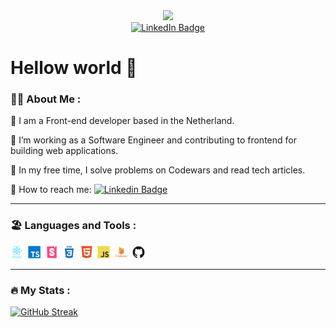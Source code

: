 <div id="header" align="center">
  <img src="https://media.giphy.com/media/YnS7j9pwnECXLMrI4t/giphy.gif" width="100"/>
</div>
<div id="badges" align="center">
  <a href="https://www.linkedin.com/in/xiangyi-sun-1469441b8/" target="_blank">
    <img src="https://img.shields.io/badge/LinkedIn-blue?style=for-the-badge&logo=linkedin&logoColor=white" alt="LinkedIn Badge"/>
  </a>
</div>

<h1>
  Hellow world 🥰
</h1>



### :woman_technologist: About Me :
🌴 I am a Front-end developer based in the Netherland.

🌻 I’m working as a Software Engineer and contributing to frontend for building web applications.

🍵 In my free time, I solve problems on Codewars and read tech articles.

🌱 How to reach me: [![Linkedin Badge](https://img.shields.io/badge/-Xiangyi-blue?style=flat&logo=Linkedin&logoColor=white)](https://www.linkedin.com/in/xiangyi-sun-1469441b8/)



---
### 🏖️ Languages and Tools :

<div>
    <img src="https://github.com/devicons/devicon/blob/master/icons/react/react-original-wordmark.svg" title="React" alt="React" width="20" height="20"/>&nbsp;
    <img src="https://github.com/devicons/devicon/blob/master/icons/typescript/typescript-plain.svg" title="TS **alt="TS" width="20" height="20"/>&nbsp;
  <img src="https://github.com/devicons/devicon/blob/master/icons/storybook/storybook-original.svg" title="Github" **alt="Github" width="20" height="20"/>&nbsp;
  <img src="https://github.com/devicons/devicon/blob/master/icons/css3/css3-plain-wordmark.svg"  title="CSS3" alt="CSS" width="20" height="20"/>&nbsp;
  <img src="https://github.com/devicons/devicon/blob/master/icons/html5/html5-original.svg" title="HTML5" alt="HTML" width="20" height="20"/>&nbsp;
  <img src="https://github.com/devicons/devicon/blob/master/icons/javascript/javascript-original.svg" title="JavaScript" alt="JavaScript" width="20" height="20"/>&nbsp;
  <img src="https://github.com/devicons/devicon/blob/master/icons/firebase/firebase-plain-wordmark.svg" title="Firebase" alt="Firebase" width="20" height="20"/>&nbsp;
  <img src="https://github.com/devicons/devicon/blob/master/icons/github/github-original.svg" title="Github" **alt="Github" width="20" height="20"/>&nbsp;
                                                                                   </div>
                                                           
---

### :fire: My Stats :
[![GitHub Streak](http://github-readme-streak-stats.herokuapp.com?user=xiangyisss)](https://git.io/streak-stats)

<!--
**xiangyisss/xiangyisss** is a ✨ _special_ ✨ repository because its `README.md` (this file) appears on your GitHub profile.

Here are some ideas to get you started:

- 🔭 I’m currently working on ...
- 🌱 I’m currently learning ...
- 👯 I’m looking to collaborate on ...
- 🤔 I’m looking for help with ...
- 💬 Ask me about ...
- 📫 How to reach me: ...
- 😄 Pronouns: ...
- ⚡ Fun fact: ...
-->
